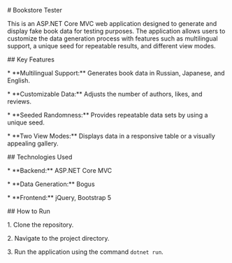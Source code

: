 \# Bookstore Tester



This is an ASP.NET Core MVC web application designed to generate and display fake book data for testing purposes. The application allows users to customize the data generation process with features such as multilingual support, a unique seed for repeatable results, and different view modes.



\## Key Features



\* \*\*Multilingual Support:\*\* Generates book data in Russian, Japanese, and English.

\* \*\*Customizable Data:\*\* Adjusts the number of authors, likes, and reviews.

\* \*\*Seeded Randomness:\*\* Provides repeatable data sets by using a unique seed.

\* \*\*Two View Modes:\*\* Displays data in a responsive table or a visually appealing gallery.



\## Technologies Used



\* \*\*Backend:\*\* ASP.NET Core MVC

\* \*\*Data Generation:\*\* Bogus

\* \*\*Frontend:\*\* jQuery, Bootstrap 5



\## How to Run



1\.  Clone the repository.

2\.  Navigate to the project directory.

3\.  Run the application using the command `dotnet run`.

